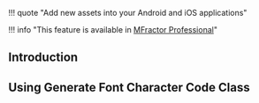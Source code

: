 !!! quote "Add new assets into your Android and iOS applications"

!!! info "This feature is available in [MFractor Professional](https://www.mfractor.com/products/mfractor-professional)"

## Introduction

## Using Generate Font Character Code Class
